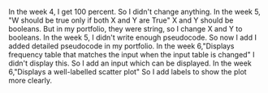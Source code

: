 In the week 4, I get 100 percent. So I didn't change anything.
In the week 5, "W should be true only if both X and Y are True" X and Y should be booleans. But in my portfolio, they were string, so I change X and Y to booleans.
In the week 5, I didn't write enough pseudocode. So now I add I added detailed pseudocode in my portfolio.
In the week 6,"Displays frequency table that matches the input when the input table is changed" I didn't display this. So I add an input which can be displayed.
In the week 6,"Displays a well-labelled scatter plot" So I add labels to show the plot more clearly.